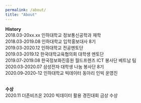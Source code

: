 ```yaml
---
permalink: /about/
title: "About"
---
```


**History**<br>
2018.03-20xx.xx 인하대학교 정보통신공학과 재학<br>
2018.03-2019.08 인하대학교 입학홍보대사 8기<br>
2019.03-2020.12 인하대학교 전공멘토단<br>
2019.03-2019.12 한국대학교육협의회 대학생 멘토단<br>
2019.07-2019.08 한국정보화진흥원 월드프렌즈 ICT 봉사단 베트남 팀<br>
2020.03-2020.07 삼성전자 대학생 나눔 봉사단 8기<br>
2020.09-2020-12 인하대학교 빅데이터 동아리 인빅 운영진<br>
<br>

**수상**<br>
2020.11 더존비즈온 2020 빅데이터 활용 경진대회 금상 수상<br>